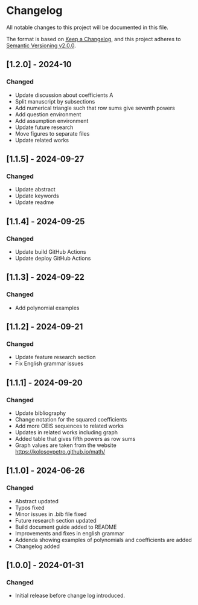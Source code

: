 # Changelog

All notable changes to this project will be documented in this file.

The format is based on [Keep a Changelog](https://keepachangelog.com/en/1.0.0/),
and this project adheres to [Semantic Versioning v2.0.0](https://semver.org/spec/v2.0.0.html).

## [1.2.0] - 2024-10

### Changed

- Update discussion about coefficients A
- Split manuscript by subsections
- Add numerical triangle such that row sums give seventh powers
- Add question environment
- Add assumption environment
- Update future research
- Move figures to separate files
- Update related works

## [1.1.5] - 2024-09-27

### Changed

- Update abstract
- Update keywords
- Update readme

## [1.1.4] - 2024-09-25

### Changed

- Update build GitHub Actions
- Update deploy GitHub Actions

## [1.1.3] - 2024-09-22

### Changed

- Add polynomial examples

## [1.1.2] - 2024-09-21

### Changed

- Update feature research section
- Fix English grammar issues

## [1.1.1] - 2024-09-20

### Changed

- Update bibliography
- Change notation for the squared coefficients
- Add more OEIS sequences to related works
- Updates in related works including graph
- Added table that gives fifth powers as row sums
- Graph values are taken from the website https://kolosovpetro.github.io/math/

## [1.1.0] - 2024-06-26

### Changed

- Abstract updated
- Typos fixed
- Minor issues in .bib file fixed
- Future research section updated
- Build document guide added to README
- Improvements and fixes in english grammar
- Addenda showing examples of polynomials and coefficients are added
- Changelog added

## [1.0.0] - 2024-01-31

### Changed

- Initial release before change log introduced.
